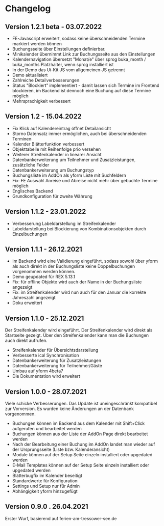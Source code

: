 Changelog
=========

Version 1.2.1 beta - 03.07.2022
-------------------------------

* FE-Javascript erweitert, sodass keine überschneidenden Termine markiert werden können
* Buchungsseite über Einstellungen definierbar.
* Minikalender übernimmt Link zur Buchungsseite aus den Einstellungen
* Kalendernavigation übersetzt "Monat/e" über sprog buka_month / buka_months Platzhalter, wenn sprog installiert ist
* In der Demo das Ui-Kit JS vom allgemeinen JS getrennt
* Demo aktualisiert
* Zahlreiche Detailverbesserungen
* Status "Blockiert" implementiert - damit lassen sich Termine im Frontend blockieren, im Backend ist dennoch eine Buchung auf diese Termine möglich
* Mehrsprachigkeit verbessert


Version 1.2 - 15.04.2022
------------------------

* Fix Klick auf Kalendereintrag öffnet Detailansicht
* Storno Datensatz immer ermöglichen, auch bei überschneidenden Terminen
* Kalender Blätterfunktion verbessert
* Objekttabelle mit Reihenfolge prio versehen
* Weiterer Streifenkalender in linearer Ansicht
* Datenbankerweiterung um Teilnehmer und Zusatzleistungen, zusätzliche Felder
* Datenbankerweiterung um Buchungstyp
* Buchungsliste im AddOn als yform Liste mit Suchfeldern
* Fix: FE Auswahl Anreise und Abreise nicht mehr über gebuchte Termine möglich
* Englisches Backend
* Grundkonfiguration für zweite Währung


Version 1.1.2 - 23.01.2022
--------------------------

* Verbesserung Labeldarstellung im Streifenkalender
* Labeldarstellung bei Blockierung von Kombinationsobjekten durch Einzelbuchungen


Version 1.1.1 - 26.12.2021
--------------------------

* Im Backend wird eine Validierung eingeführt, sodass sowohl über yform als auch direkt in der Buchungsliste keine Doppelbuchungen vorgenommen werden können.
* Demo geupdated für REX 5.13.1
* Fix: für offline Objekte wird auch der Name in der Buchungsliste angezeigt
* Fix: im Streifenkalender wird nun auch für den Januar die korrekte Jahreszahl angezeigt
* Doku erweitert


Version 1.1.0 - 25.12.2021
--------------------------

Der Streifenkalender wird eingeführt. Der Streifenkalender wird direkt als Startseite gezeigt. Über den Streifenkalender kann man die Buchungen auch direkt aufrufen.

* Streifenkalender für Übersichtsdarstellung
* Verbesserte ical Synchronisation
* Datenbankerweiterung für Zusatzleistungen
* Datenbankerweiterung für Teilnehmer/Gäste
* Umbau auf yform 4beta7
* Die Dokumentation wird erweitert


Version 1.0.0 - 28.07.2021
--------------------------

Viele schicke Verbesserungen. Das Update ist uneingeschränkt kompatibel zur Vorversion. Es wurden keine Änderungen an der Datenbank vorgenommen.

* Buchungen können im Backend aus dem Kalender mit Shift+Click aufgerufen und bearbeitet werden
* Buchungen können aus der Liste der AddOn Page direkt bearbeitet werden
* Nach der Bearbeitung einer Buchung im AddOn landet man wieder auf der Ursprungsseite (Liste bzw. Kalenderansicht)
* Module können auf der Setup Seite einzeln installiert oder upgedated werden
* E-Mail Templates können auf der Setup Seite einzeln installiert oder upgedated werden
* Blätterbugfix im Kalender beseitigt
* Standardwerte für Konfiguration
* Settings und Setup nur für Admin
* Abhängigkeit yform hinzugefügt


Version 0.9.0 . 26.04.2021
--------------------------

Erster Wurf, basierend auf ferien-am-tressower-see.de

